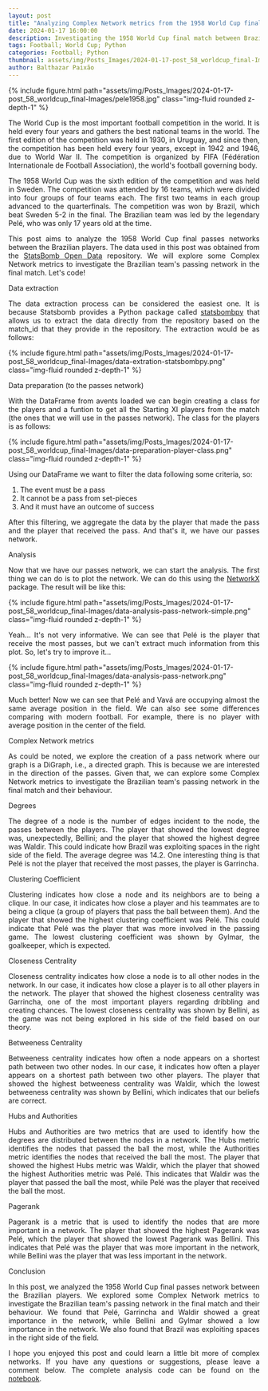 ```yaml
---
layout: post
title: "Analyzing Complex Network metrics from the 1958 World Cup final"
date: 2024-01-17 16:00:00
description: Investigating the 1958 World Cup final match between Brazil and Sweden using Complex Network metrics.
tags: Football; World Cup; Python
categories: Football; Python
thumbnail: assets/img/Posts_Images/2024-01-17-post_58_worldcup_final-Images/pele1958.jpg
author: Balthazar Paixão
---
```


{% include figure.html path="assets/img/Posts_Images/2024-01-17-post_58_worldcup_final-Images/pele1958.jpg" class="img-fluid rounded z-depth-1" %}

<p align="justify">
The World Cup is the most important football competition in the world. It is held every four years and gathers the best national teams in the world. The first edition of the competition was held in 1930, in Uruguay, and since then, the competition has been held every four years, except in 1942 and 1946, due to World War II. The competition is organized by FIFA (Fédération Internationale de Football Association), the world's football governing body.
</p>

<p align="justify">
The 1958 World Cup was the sixth edition of the competition and was held in Sweden. The competition was attended by 16 teams, which were divided into four groups of four teams each. The first two teams in each group advanced to the quarterfinals. The competition was won by Brazil, which beat Sweden 5-2 in the final. The Brazilian team was led by the legendary Pelé, who was only 17 years old at the time.
</p>

<p align="justify">
This post aims to analyze the 1958 World Cup final passes networks between the Brazilian players. The data used in this post was obtained from the <a href="https://github.com/statsbomb/open-data" target="_blank">StatsBomb Open Data</a> repository. We will explore some Complex Network metrics to investigate the Brazilian team's passing network in the final match. Let's code!
</p>

Data extraction

<p align="justify">
The data extraction process can be considered the easiest one. It is because Statsbomb provides a Python package called <a href="https://github.com/statsbomb/statsbombpy" target="_blank">statsbombpy</a> that allows us to extract the data directly from the repository based on the match_id that they provide in the repository. The extraction would be as follows:
</p>

{% include figure.html path="assets/img/Posts_Images/2024-01-17-post_58_worldcup_final-Images/data-extration-statsbombpy.png" class="img-fluid rounded z-depth-1" %}

Data preparation (to the passes network)

<p align="justify">
With the DataFrame from avents loaded we can begin creating a class for the players and a funtion to get all the Starting XI players from the match (the ones that we will use in the passes network). The class for the players is as follows:
</p>

{% include figure.html path="assets/img/Posts_Images/2024-01-17-post_58_worldcup_final-Images/data-preparation-player-class.png" class="img-fluid rounded z-depth-1" %}

<p align="justify">
Using our DataFrame we want to filter the data following some criteria, so:
<ol>
  <li>The event must be a pass</li>
  <li>It cannot be a pass from set-pieces</li>
  <li>And it must have an outcome of success</li>
</ol>

</p>

<p align="justify">
After this filtering, we aggregate the data by the player that made the pass and the player that received the pass. And that's it, we have our passes network.  
</p>

Analysis

<p align="justify">
Now that we have our passes network, we can start the analysis. The first thing we can do is to plot the network. We can do this using the <a href="https://networkx.org/" target="_blank">NetworkX</a> package. The result will be like this:
</p>
{% include figure.html path="assets/img/Posts_Images/2024-01-17-post_58_worldcup_final-Images/data-analysis-pass-network-simple.png" class="img-fluid rounded z-depth-1" %}

<p align="justify">
Yeah... It's not very informative. We can see that Pelé is the player that receive the most passes, but we can't extract much information from this plot. So, let's try to improve it...
</p>

{% include figure.html path="assets/img/Posts_Images/2024-01-17-post_58_worldcup_final-Images/data-analysis-pass-network.png" class="img-fluid rounded z-depth-1" %}

<p align="justify">
Much better! Now we can see that Pelé and Vavá are occupying almost the same average position in the field. We can also see some differences comparing with modern football. For example, there is no player with average position in the center of the field.
</p>

Complex Network metrics

<p align="justify">
As could be noted, we explore the creation of a pass network where our graph is a DiGraph, i.e., a directed graph. This is because we are interested in the direction of the passes. Given that, we can explore some Complex Network metrics to investigate the Brazilian team's passing network in the final match and their behaviour.
</p>


Degrees
<p align="justify">
The degree of a node is the number of edges incident to the node, the passes between the players. The player that showed the lowest degree was, unexpectedly, Bellini; and the player that showed the highest degree was Waldir. This could indicate how Brazil was exploiting spaces in the right side of the field. The average degree was 14.2. One interesting thing is that Pelé is not the player that received the most passes, the player is Garrincha.
</p>

Clustering Coefficient
<p align="justify">
Clustering indicates how close a node and its neighbors are to being a clique. In our case, it indicates how close a player and his teammates are to being a clique (a group of players that pass the ball between them). And the player that showed the highest clustering coefficient was Pelé. This could indicate that Pelé was the player that was more involved in the passing game. The lowest clustering coefficient was shown by Gylmar, the goalkeeper, which is expected.
</p>

Closeness Centrality
<p align="justify">
Closeness centrality indicates how close a node is to all other nodes in the network. In our case, it indicates how close a player is to all other players in the network. The player that showed the highest closeness centrality was Garrincha, one of the most important players regarding dribbling and creating chances. The lowest closeness centrality was shown by Bellini, as the game was not being explored in his side of the field based on our theory.
</p>

Betweeness Centrality
<p align="justify">
Betweeness centrality indicates how often a node appears on a shortest path between two other nodes. In our case, it indicates how often a player appears on a shortest path between two other players. The player that showed the highest betweeness centrality was Waldir, which the lowest betweeness centrality was shown by Bellini, which indicates that our beliefs are correct.
</p>

Hubs and Authorities
<p align="justify">
Hubs and Authorities are two metrics that are used to identify how the degrees are distributed between the nodes in a network. The Hubs metric identifies the nodes that passed the ball the most, while the Authorities metric identifies the nodes that received the ball the most. The player that showed the highest Hubs metric was Waldir, which the player that showed the highest Authorities metric was Pelé. This indicates that Waldir was the player that passed the ball the most, while Pelé was the player that received the ball the most.
</p>

Pagerank
<p align="justify">
Pagerank is a metric that is used to identify the nodes that are more important in a network. The player that showed the highest Pagerank was Pelé, which the player that showed the lowest Pagerank was Bellini. This indicates that Pelé was the player that was more important in the network, while Bellini was the player that was less important in the network.
</p>


Conclusion
<p align="justify">
In this post, we analyzed the 1958 World Cup final passes network between the Brazilian players. We explored some Complex Network metrics to investigate the Brazilian team's passing network in the final match and their behaviour. We found that Pelé, Garrincha and Waldir showed a great importance in the network, while Bellini and Gylmar showed a low importance in the network. We also found that Brazil was exploiting spaces in the right side of the field.
</p>

<p align="justify">
I hope you enjoyed this post and could learn a little bit more of complex networks. If you have any questions or suggestions, please leave a comment below. The complete analysis code can be found on the <a href="https://github.com/balthapaixao/football-networks/blob/main/analysis/others/public/complex-network-analysis-1958-brazil.ipynb ">notebook</a>.
</p>
